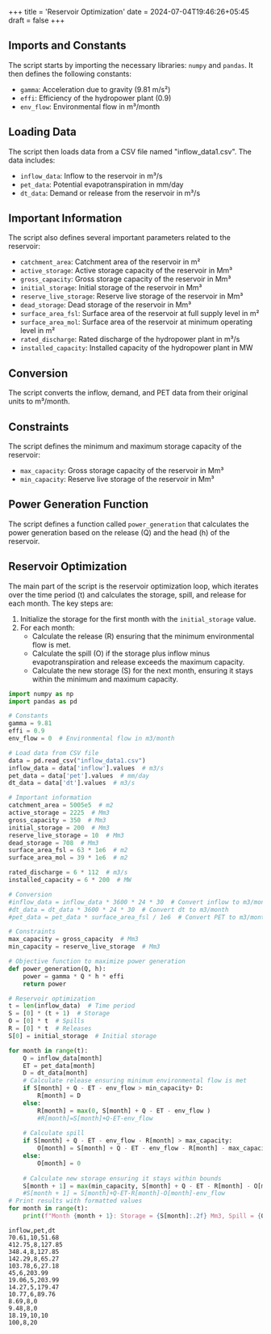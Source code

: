 +++
title = 'Reservoir Optimization'
date = 2024-07-04T19:46:26+05:45
draft = false
+++

## Imports and Constants
The script starts by importing the necessary libraries: `numpy` and `pandas`. It then defines the following constants:
- `gamma`: Acceleration due to gravity (9.81 m/s²)
- `effi`: Efficiency of the hydropower plant (0.9)
- `env_flow`: Environmental flow in m³/month

## Loading Data
The script then loads data from a CSV file named "inflow_data1.csv". The data includes:
- `inflow_data`: Inflow to the reservoir in m³/s
- `pet_data`: Potential evapotranspiration in mm/day
- `dt_data`: Demand or release from the reservoir in m³/s

## Important Information
The script also defines several important parameters related to the reservoir:
- `catchment_area`: Catchment area of the reservoir in m²
- `active_storage`: Active storage capacity of the reservoir in Mm³
- `gross_capacity`: Gross storage capacity of the reservoir in Mm³
- `initial_storage`: Initial storage of the reservoir in Mm³
- `reserve_live_storage`: Reserve live storage of the reservoir in Mm³
- `dead_storage`: Dead storage of the reservoir in Mm³
- `surface_area_fsl`: Surface area of the reservoir at full supply level in m²
- `surface_area_mol`: Surface area of the reservoir at minimum operating level in m²
- `rated_discharge`: Rated discharge of the hydropower plant in m³/s
- `installed_capacity`: Installed capacity of the hydropower plant in MW

## Conversion
The script converts the inflow, demand, and PET data from their original units to m³/month.

## Constraints
The script defines the minimum and maximum storage capacity of the reservoir:
- `max_capacity`: Gross storage capacity of the reservoir in Mm³
- `min_capacity`: Reserve live storage of the reservoir in Mm³

## Power Generation Function
The script defines a function called `power_generation` that calculates the power generation based on the release (Q) and the head (h) of the reservoir.

## Reservoir Optimization
The main part of the script is the reservoir optimization loop, which iterates over the time period (t) and calculates the storage, spill, and release for each month. The key steps are:

1. Initialize the storage for the first month with the `initial_storage` value.
2. For each month:
   - Calculate the release (R) ensuring that the minimum environmental flow is met.
   - Calculate the spill (O) if the storage plus inflow minus evapotranspiration and release exceeds the maximum capacity.
   - Calculate the new storage (S) for the next month, ensuring it stays within the minimum and maximum capacity.

```python
import numpy as np
import pandas as pd

# Constants
gamma = 9.81
effi = 0.9
env_flow = 0  # Environmental flow in m3/month

# Load data from CSV file
data = pd.read_csv("inflow_data1.csv")
inflow_data = data['inflow'].values  # m3/s
pet_data = data['pet'].values  # mm/day
dt_data = data['dt'].values  # m3/s

# Important information
catchment_area = 5005e5  # m2
active_storage = 2225  # Mm3
gross_capacity = 350  # Mm3
initial_storage = 200  # Mm3
reserve_live_storage = 10  # Mm3
dead_storage = 708  # Mm3
surface_area_fsl = 63 * 1e6  # m2
surface_area_mol = 39 * 1e6  # m2

rated_discharge = 6 * 112  # m3/s
installed_capacity = 6 * 200  # MW

# Conversion
#inflow_data = inflow_data * 3600 * 24 * 30  # Convert inflow to m3/month
#dt_data = dt_data * 3600 * 24 * 30  # Convert dt to m3/month
#pet_data = pet_data * surface_area_fsl / 1e6  # Convert PET to m3/month

# Constraints
max_capacity = gross_capacity  # Mm3
min_capacity = reserve_live_storage  # Mm3

# Objective function to maximize power generation
def power_generation(Q, h):
    power = gamma * Q * h * effi
    return power

# Reservoir optimization
t = len(inflow_data)  # Time period
S = [0] * (t + 1)  # Storage
O = [0] * t  # Spills
R = [0] * t  # Releases
S[0] = initial_storage  # Initial storage

for month in range(t):
    Q = inflow_data[month]
    ET = pet_data[month]
    D = dt_data[month]
    # Calculate release ensuring minimum environmental flow is met
    if S[month] + Q - ET - env_flow > min_capacity+ D:
        R[month] = D
    else:
        R[month] = max(0, S[month] + Q - ET - env_flow )
        #R[month]=S[month]+Q-ET-env_flow
    
    # Calculate spill
    if S[month] + Q - ET - env_flow - R[month] > max_capacity:
        O[month] = S[month] + Q - ET - env_flow - R[month] - max_capacity
    else:
        O[month] = 0
    
    # Calculate new storage ensuring it stays within bounds
    S[month + 1] = max(min_capacity, S[month] + Q - ET - R[month] - O[month] - env_flow)
    #S[month + 1] = S[month]+Q-ET-R[month]-O[month]-env_flow
# Print results with formatted values
for month in range(t):
    print(f"Month {month + 1}: Storage = {S[month]:.2f} Mm3, Spill = {O[month]:.2f}, Release = {R[month]:.2f}, Inflow = {inflow_data[month]:.2f}")
```

```csv
inflow,pet,dt
70.61,10,51.68
412.75,8,127.85
348.4,8,127.85
142.29,8,65.27
103.78,6,27.18
45,6,203.99
19.06,5,203.99
14.27,5,179.47
10.77,6,89.76
8.69,8,0
9.48,8,0
18.19,10,10
100,8,20
```